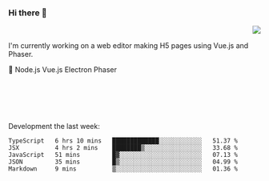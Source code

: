 ### Hi there 👋

<img align="right" src="https://github-readme-stats.vercel.app/api?username=jasonpanggo"/>

<br>
<p align="left">
I'm currently working on a web editor making H5 pages using Vue.js and Phaser.
</p>
<p align="left">
📖 Node.js Vue.js Electron Phaser
</p>
<br>
<br>
<br>
<br>

Development the last week:
<!--START_SECTION:waka-->
```text
TypeScript   6 hrs 10 mins   █████████████░░░░░░░░░░░░   51.37 % 
JSX          4 hrs 2 mins    ████████▒░░░░░░░░░░░░░░░░   33.68 % 
JavaScript   51 mins         █▓░░░░░░░░░░░░░░░░░░░░░░░   07.13 % 
JSON         35 mins         █▒░░░░░░░░░░░░░░░░░░░░░░░   04.99 % 
Markdown     9 mins          ▒░░░░░░░░░░░░░░░░░░░░░░░░   01.36 % 
```
<!--END_SECTION:waka-->

<!--
**JASONPANGGO/jasonpanggo** is a ✨ _special_ ✨ repository because its `README.md` (this file) appears on your GitHub profile.

Here are some ideas to get you started:

- 🔭 I’m currently working on ...
- 🌱 I’m currently learning ...
- 👯 I’m looking to collaborate on ...
- 🤔 I’m looking for help with ...
- 💬 Ask me about ...
- 📫 How to reach me: ...
- 😄 Pronouns: ...
- ⚡ Fun fact: ...
-->
